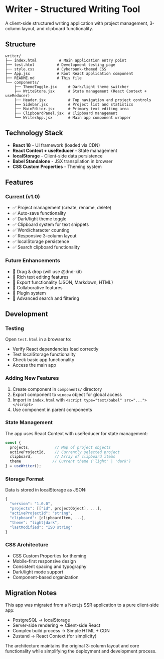 # Writer - Structured Writing Tool

A client-side structured writing application with project management, 3-column layout, and clipboard functionality.

## Structure

```
writer/
├── index.html          # Main application entry point
├── test.html          # Development testing page
├── style.css          # Cyberpunk-themed CSS
├── App.jsx            # Root React application component
├── README.md          # This file
└── components/
    ├── ThemeToggle.jsx     # Dark/light theme switcher
    ├── WriteStore.jsx      # State management (React Context + useReducer)
    ├── Header.jsx          # Top navigation and project controls
    ├── Sidebar.jsx         # Project list and statistics
    ├── MainEditor.jsx      # Primary text editing area
    ├── ClipboardPanel.jsx  # Clipboard management
    └── WriterApp.jsx       # Main app component wrapper
```

## Technology Stack

- **React 18** - UI framework (loaded via CDN)
- **React Context + useReducer** - State management
- **localStorage** - Client-side data persistence
- **Babel Standalone** - JSX transpilation in browser
- **CSS Custom Properties** - Theming system

## Features

### Current (v1.0)
- ✅ Project management (create, rename, delete)
- ✅ Auto-save functionality
- ✅ Dark/light theme toggle
- ✅ Clipboard system for text snippets
- ✅ Word/character counting
- ✅ Responsive 3-column layout
- ✅ localStorage persistence
- ✅ Search clipboard functionality

### Future Enhancements
- 🔄 Drag & drop (will use @dnd-kit)
- 🔄 Rich text editing features
- 🔄 Export functionality (JSON, Markdown, HTML)
- 🔄 Collaborative features
- 🔄 Plugin system
- 🔄 Advanced search and filtering

## Development

### Testing
Open `test.html` in a browser to:
- Verify React dependencies load correctly
- Test localStorage functionality
- Check basic app functionality
- Access the main app

### Adding New Features
1. Create component in `components/` directory
2. Export component to `window` object for global access
3. Import in `index.html` with `<script type="text/babel" src="..."></script>`
4. Use component in parent components

### State Management
The app uses React Context with useReducer for state management:

```javascript
const { 
  projects,           // Map of project objects
  activeProjectId,    // Currently selected project
  clipboard,          // Array of clipboard items
  theme              // Current theme ('light' | 'dark')
} = useWriter();
```

### Storage Format
Data is stored in localStorage as JSON:

```javascript
{
  "version": "1.0.0",
  "projects": [["id", projectObject], ...],
  "activeProjectId": "string",
  "clipboard": [clipboardItem, ...],
  "theme": "light|dark",
  "lastModified": "ISO string"
}
```

### CSS Architecture
- CSS Custom Properties for theming
- Mobile-first responsive design
- Consistent spacing and typography
- Dark/light mode support
- Component-based organization

## Migration Notes

This app was migrated from a Next.js SSR application to a pure client-side app:
- PostgreSQL → localStorage
- Server-side rendering → Client-side React
- Complex build process → Simple HTML + CDN
- Zustand → React Context (for simplicity)

The architecture maintains the original 3-column layout and core functionality while simplifying the deployment and development process.